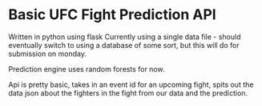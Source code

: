 # Basic UFC Fight Prediction API

Written in python using flask
Currently using a single data file - should eventually switch to using a database of some sort, but this will do for submission on monday. 

Prediction engine uses random forests for now. 

Api is pretty basic, takes in an event id for an upcoming fight, spits out the data json about the fighters in the fight from our data and the prediction. 